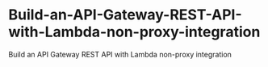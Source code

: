 # Build-an-API-Gateway-REST-API-with-Lambda-non-proxy-integration
Build an API Gateway REST API with Lambda non-proxy integration
